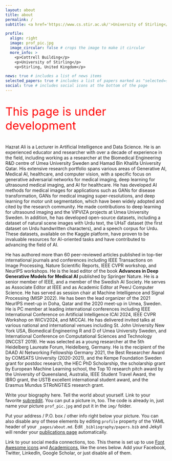 ```yaml
---
layout: about
title: about
permalink: /
subtitle: <a href='https://www.cs.stir.ac.uk/'>University of Stirling</a>., Scotland, United Kingdom.

profile:
  align: right
  image: prof_pic.jpg
  image_circular: false # crops the image to make it circular
  more_info: >
    <p>Cottrell Building</p>
    <p>University of Stirling</p>
    <p>Stirling, United Kingdom</p>

news: true # includes a list of news items
selected_papers: true # includes a list of papers marked as "selected={true}"
social: true # includes social icons at the bottom of the page
---
```

<p style="color: red; font-size: 36px;">This page is under development</p>

Hazrat Ali is a Lecturer in Artificial Intelligence and Data Science. He is an experienced educator and researcher with over a decade of experience in the field, including working as a researcher at the Biomedical Engineering R&D centre of Umea University Sweden and Hamad Bin Khalifa University Qatar. His extensive research portfolio spans various areas of Generative AI, Medical AI, healthcare, and computer vision, with a specific focus on generative adversarial networks for medical imaging, deep learning for ultrasound medical imaging, and AI for healthcare. He has developed AI methods for medical images for applications such as GANs for disease transformation, GANs for medical imaging super-resolutions, and deep learning for motor unit segmentation, which have been widely adopted and cited by the research community. He made contributions to deep learning for ultrasound imaging and the VIPVIZA projects at Umea University Sweden. In addition, he has developed open-source datasets, including a dataset of natural scene images with Urdu text, the UHaT dataset (the first dataset on Urdu handwritten characters), and a speech corpus for Urdu. These datasets, available on the Kaggle platform, have proven to be invaluable resources for AI-oriented tasks and have contributed to advancing the field of AI. 

He has authored more than 60 peer-reviewed articles published in top-tier international journals and conferences including IEEE Transactions on Image Processing, Nature Scientific Reports, IEEE CVPR workshop, and NeurIPS workshops. He is the lead editor of the book **Advances in Deep Generative Models for Medical AI** published by Springer Nature. He is a senior member of IEEE, and a member of the Swedish AI Society. He serves as Associate Editor at IEEE and as Academic Editor at PeerJ Computer Science. He has served as session chair at Machine Intelligence and Signal Processing (MISP 2022). He has been the lead organizer of the 2021 NeurIPS meet-up in Doha, Qatar and the 2020 meet-up in Umea, Sweden. He is PC member at leading international conferences including IEEE International Conference on Artificial Intelligence ICAI 2024, IEEE CVPR Workshop on WiCV2024, and MICCAI. He has delivered invited talks at various national and international venues including St. John University New York USA, Biomedical Engineering R and D of Umea University Sweden, and International Conference on Computational Sciences and Technology (INCCST 2019). He was selected as a young researcher at the 5th Heidelberg Laureate Forum, Heidelberg, Germany. He is the recipient of the DAAD AI Networking Fellowship Germany 2021, the Best Researcher Award by COMSATS University (2020-2021), and the Kempe Foundation Sweden grant for postdoc research, the HEC PhD Scholarship, the scholarship grant by European Machine Learning school, the Top 10 research pitch award by the University of Queensland, Australia, IEEE Student Travel Award, the IBRO grant, the USTB excellent international student award, and the Erasmus Mundus STRoNGTiES research grant.


Write your biography here. Tell the world about yourself. Link to your favorite [subreddit](http://reddit.com). You can put a picture in, too. The code is already in, just name your picture `prof_pic.jpg` and put it in the `img/` folder.

Put your address / P.O. box / other info right below your picture. You can also disable any of these elements by editing `profile` property of the YAML header of your `_pages/about.md`. Edit `_bibliography/papers.bib` and Jekyll will render your [publications page](/al-folio/publications/) automatically.

Link to your social media connections, too. This theme is set up to use [Font Awesome icons](https://fontawesome.com/) and [Academicons](https://jpswalsh.github.io/academicons/), like the ones below. Add your Facebook, Twitter, LinkedIn, Google Scholar, or just disable all of them.
